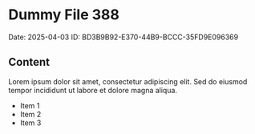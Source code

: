 # Dummy File 388

Date: 2025-04-03
ID: BD3B9B92-E370-44B9-BCCC-35FD9E096369

## Content

Lorem ipsum dolor sit amet, consectetur adipiscing elit.
Sed do eiusmod tempor incididunt ut labore et dolore magna aliqua.

* Item 1
* Item 2
* Item 3

